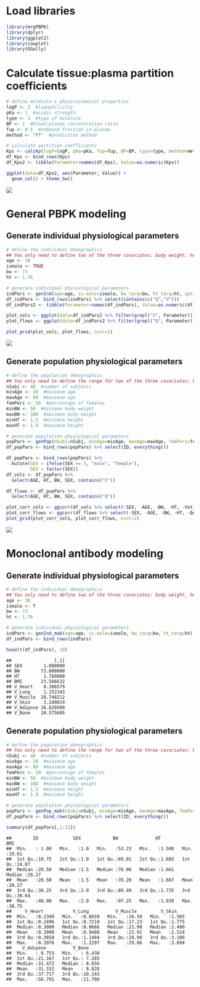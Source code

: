 
# Load libraries

``` r
library(mrgPBPK)
library(dplyr)
library(ggplot2)
library(cowplot)
library(GGally)
```

# Calculate tissue:plasma partition coefficients

``` r
# define molecule's physicochemical properties
logP <- 2  #lipophilicity
pKa <- 1  #acidic strength
type <- 3  #type of molecule
BP <- 1  #blood:plasma concentration ratio
fup <- 0.5  #unbound fraction in plasma
method <- "PT"  #prediction method

# calculate partition coefficients
Kps <- calcKp(logP=logP, pKa=pKa, fup=fup, BP=BP, type=type, method=method)
df_Kps <- bind_rows(Kps)
df_Kps2 <- tibble(Parameter=names(df_Kps), Value=as.numeric(Kps))

ggplot(data=df_Kps2, aes(Parameter, Value)) +
  geom_col() + theme_bw()
```

![](README_files/figure-gfm/unnamed-chunk-1-1.png)<!-- -->

# General PBPK modeling

## Generate individual physiological parameters

``` r
# define the individual demographics
## You only need to define two of the three covariates: body weight, height, and BMI
age <- 30
ismale <- TRUE
bw <- 73
ht <- 1.76

# generate individual physiological parameters
indPars <- genInd(age=age, is.male=ismale, bw_targ=bw, ht_targ=ht, optimize = FALSE)
df_indPars <- bind_rows(indPars) %>% select(contains(c("Q","V")))
df_indPars2 <- tibble(Parameter=names(df_indPars), Value=as.numeric(df_indPars))

plot_vols <- ggplot(data=df_indPars2 %>% filter(grepl("V", Parameter)), aes(Parameter, Value)) + geom_col() + theme_bw() + labs(title = "Volumes")
plot_flows <- ggplot(data=df_indPars2 %>% filter(grepl("Q", Parameter)), aes(Parameter, Value)) + geom_col() + theme_bw() + labs(title = "Flows")

plot_grid(plot_vols, plot_flows, ncol=1)
```

![](README_files/figure-gfm/unnamed-chunk-2-1.png)<!-- -->

## Generate population physiological parameters

``` r
# define the population demographics
## You only need to define the range for two of the three covariates: body weight, height, and BMI
nSubj <- 40  #number of subjects
minAge <- 20  #minimum age
maxAge <- 80  #maximum age
femPerc <- 50  #percentage of females
minBW <- 50  #minimum body weight
maxBW <- 100  #maximum body weight
minHT <- 1.5  #minimum height
maxHT <- 1.9  #maximum height

# generate population physiological parameters
popPars <- genPop(nSubj=nSubj, minAge=minAge, maxAge=maxAge, femPerc=femPerc, minBW=minBW, maxBW=maxBW, minHT=minHT, maxHT=maxHT, optimize = FALSE)
df_popPars <- bind_rows(popPars) %>% select(ID, everything())

df_popPars <- bind_rows(popPars) %>%
  mutate(SEX = ifelse(SEX == 1, "male", "female"),
         SEX = factor(SEX))
df_vols <- df_popPars %>% 
  select(AGE, HT, BW, SEX, contains("V"))

df_flows <- df_popPars %>% 
  select(AGE, HT, BW, SEX, contains("Q"))

plot_corr_vols <- ggcorr(df_vols %>% select(-SEX, -AGE, -BW, -HT, -Vot)) + labs(title = "Volumes")
plot_corr_flows <- ggcorr(df_flows %>% select(-SEX, -AGE, -BW, -HT, -Qot)) + labs(title = "Flows")
plot_grid(plot_corr_vols, plot_corr_flows, ncol=2)
```

![](README_files/figure-gfm/unnamed-chunk-3-1.png)<!-- -->

# Monoclonal antibody modeling

## Generate individual physiological parameters

``` r
# define the individual demographics
## You only need to define two of the three covariates: body weight, height, and BMI
age <- 30
ismale <- T
bw <- 73
ht <- 1.76

# generate individual physiological parameters
indPars <- genInd_mab(age=age, is.male=ismale, bw_targ=bw, ht_targ=ht)
df_indPars <- bind_rows(indPars)

head(t(df_indPars), 10)
```

    ##                [,1]
    ## SEX        1.000000
    ## BW        73.000000
    ## HT         1.760000
    ## BMI       23.566632
    ## V_Heart    0.366579
    ## V_Lung     1.152143
    ## V_Muscle  28.748212
    ## V_Skin     3.249019
    ## V_Adipose 16.829509
    ## V_Bone    10.575605

## Generate population physiological parameters

``` r
# define the population demographics
## You only need to define the range for two of the three covariates: body weight, height, and BMI
nSubj <- 40  #number of subjects
minAge <- 20  #minimum age
maxAge <- 80  #maximum age
femPerc <- 50  #percentage of females
minBW <- 50  #minimum body weight
maxBW <- 100  #maximum body weight
minHT <- 1.5  #minimum height
maxHT <- 1.9  #maximum height

# generate population physiological parameters
popPars <- genPop_mab(nSubj=nSubj, minAge=minAge, maxAge=maxAge, femPerc=femPerc, minBW=minBW, maxBW=maxBW, minHT=minHT, maxHT=maxHT)
df_popPars <- bind_rows(popPars) %>% select(ID, everything())

summary(df_popPars[,1:11])
```

    ##        ID             SEX            BW              HT             BMI       
    ##  Min.   : 1.00   Min.   :1.0   Min.   :53.23   Min.   :1.508   Min.   :19.61  
    ##  1st Qu.:10.75   1st Qu.:1.0   1st Qu.:69.01   1st Qu.:1.603   1st Qu.:24.87  
    ##  Median :20.50   Median :1.5   Median :78.00   Median :1.661   Median :28.27  
    ##  Mean   :20.50   Mean   :1.5   Mean   :78.20   Mean   :1.667   Mean   :28.17  
    ##  3rd Qu.:30.25   3rd Qu.:2.0   3rd Qu.:89.49   3rd Qu.:1.735   3rd Qu.:30.64  
    ##  Max.   :40.00   Max.   :2.0   Max.   :97.25   Max.   :1.839   Max.   :38.75  
    ##     V_Heart           V_Lung          V_Muscle         V_Skin     
    ##  Min.   :0.2349   Min.   :0.6659   Min.   :16.59   Min.   :1.565  
    ##  1st Qu.:0.2496   1st Qu.:0.7218   1st Qu.:17.23   1st Qu.:1.775  
    ##  Median :0.3000   Median :0.9666   Median :21.98   Median :2.490  
    ##  Mean   :0.3090   Mean   :0.9488   Mean   :22.91   Mean   :2.524  
    ##  3rd Qu.:0.3658   3rd Qu.:1.1484   3rd Qu.:28.99   3rd Qu.:3.186  
    ##  Max.   :0.3976   Max.   :1.2297   Max.   :29.86   Max.   :3.694  
    ##    V_Adipose          V_Bone      
    ##  Min.   : 8.753   Min.   : 6.438  
    ##  1st Qu.:21.167   1st Qu.: 7.285  
    ##  Median :31.472   Median : 8.656  
    ##  Mean   :31.152   Mean   : 8.828  
    ##  3rd Qu.:37.717   3rd Qu.:10.243  
    ##  Max.   :56.791   Max.   :11.788

